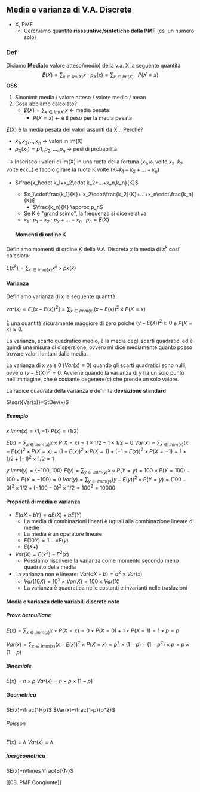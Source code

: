 ## Media e varianza di V.A. Discrete

- X, PMF
	-  Cerchiamo quantità **riassuntive/sintetiche della PMF** (es. un numero solo)

### Def
Diciamo **Media**(o valore atteso/medio) della v.a. X la seguente quantità:
$$Ɇ(X)= \sum_{x \in Im(X)}x\cdot p_X(x)= \sum_{x \in Im(X)}\cdot P(X=x)$$
**OSS**
1.  Sinonimi: media / valore atteso / valore medio / mean
1.   Cosa abbiamo calcolato?
 		-  $Ɇ(X)= \sum_{x \in Im(X)}x$ <- media pesata
			- $P(X=x)$ <- è il peso per la media pesata 


 Ɇ(X) è la media pesata dei valori assunti da X... Perché?
 - $x_1,x_2,..,x_n$ -> valori in Im(X)
 - $p_X(x_1)=p1,p_2,...,p_n$ -> pesi di probabilità

--> Inserisco i valori di Im(X) in una ruota della fortuna ($x_1,k_1$ volte,$x_2\ \ k_2$ volte ecc..) e faccio girare la ruota K volte (K=$k_1+k_2+...+k_n$)

- $\frac{x_1\cdot k_1+x_2\cdot k_2+...+x_n,k_n}{K}$
	- $x_1\cdot\frac{k_1}{K}+ x_2\cdot\frac{k_2}{K}+...+x_n\cdot\frac{k_n}{K}$
		-  $\frac{k_n}{K} \approx p_n$
	- Se K è "grandissimo", la frequenza si dice relativa 
	- $x_1\cdot p_1+x_2\cdot p_2+...+x_n\cdot p_n = Ɇ(X)$
	 
	 #### Momenti di ordine K
Definiamo momenti di ordine K della V.A. Discreta $x$ la media di $x^k$ cosi' calcolata:

$E(x^k)=\displaystyle \sum_{x \in imm(x)} x^k\times px(k)$
#### Varianza
Definiamo varianza di x la seguente quantità:

$var(x)=E[(x-E(x))^2]=\displaystyle \sum_{x \in Imm(x)}(x-E(x))^2 \times P(X=x)$

È una quantità sicuramente maggiore di zero poiché $(y-E(X))^2\ge0$ e $P(X=x)\ge0$.

La varianza, scarto quadratico medio, è la media degli scarti quadratici ed è quindi una misura di dispersione, ovvero mi dice mediamente quanto posso trovare valori lontani dalla media.

La varianza di x vale 0 ($Var(x)\equiv 0$) quando gli scarti quadratici sono nulli, ovvero $(y-E(X))^2=0$. Avviene quando la varianza di $y$ ha un solo punto nell'immagine, che è costante degenere($c$) che prende un solo valore.

La radice quadrata della varianza è definita **deviazione standard**

$\sqrt{Var(x)}=StDev(x)$

##### Esempio
$x$
$Imm(x)=\{1,-1\}$
$P(x)=(1/2)$

$E(x)=\displaystyle \sum_{x \in Imm(x)}x \times P(X=x)=1 \times 1/2-1 \times1/2=0$
$Var(x)=\displaystyle \sum_{x \in Imm(x)}(x-E(x))^2 \times P(X=x)=(1-E(x))^2\times P(X=1)+(-1-E(x))^2\times P(X=-1)=1\times 1/2 +(-1)^2\times 1/2=1$

$y$
$Imm(y)=\{-100,100\}$
$E(y)=\displaystyle \sum_{y \in Imm(y)}x \times P(Y=y)=100\times P(Y=100)-100\times P(Y=-100)=0$
$Var(y)=\displaystyle \sum_{y \in Imm(y)}(y-E(y))^2 \times P(Y=y)= (100-0)^2\times 1/2+ (-100-0)^2\times 1/2=100^2=10000$

#### Proprietà di media e varianza
- $E(aX+bY)=aE(X)+bE(Y)$
	- La media di combinazioni lineari è uguali alla combinazione lineare di medie
	- La media è un operatore lineare
	- $E(10Y)=1-\times E(y)$
	- $E(X+)$
- $Var(X)=E(x^2)-E^2(x)$
	- Possiamo riscrivere la varianza come momento secondo meno quadrato della media
- La varianza non è lineare: $Var(aX+b)=a^2\times Var(x)$
	- $Var(10X)=10^2\times Var(X)=100\times Var(X)$
	- La varianza è quadratica nelle costanti e invarianti nelle traslazioni

#### Media e varianza delle variabili discrete note
##### Prove bernulliane
$E(x)=\displaystyle \sum_{x\in Imm(x)}x\times P(X=x)=0\times P(X=0)+1\times P(X=1)=1\times p=p$

$Var(x)=\displaystyle \sum_{x \in Imm(x)}(x-E(x))^2 \times P(X=x)=p^2\times(1-p)+(1-p^2)\times p=p\times (1-p)$

##### Binomiale
$E(x)=n\times p$
$Var(x)=n\times p\times(1-p)$
##### Geometrica
$E(x)=\frac{1}{p}$
$Var(x)=\frac{1-p}{p^2}$
###### Poisson
$E(x)=\lambda$
$Var(x)=\lambda$

##### Ipergeometrica
$E(x)=n\times \frac{S}{N}$

[[08. PMF Congiunte]]